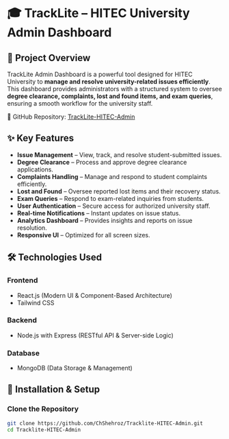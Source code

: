 # 🎓 TrackLite – HITEC University Admin Dashboard  

## 📌 Project Overview  
TrackLite Admin Dashboard is a powerful tool designed for HITEC University to **manage and resolve university-related issues efficiently**. This dashboard provides administrators with a structured system to oversee **degree clearance, complaints, lost and found items, and exam queries**, ensuring a smooth workflow for the university staff.  

🔗 GitHub Repository: [TrackLite-HITEC-Admin](https://github.com/ChShehroz/Tracklite-HITEC-Admin/)  

## ✨ Key Features  

- **Issue Management** – View, track, and resolve student-submitted issues.  
- **Degree Clearance** – Process and approve degree clearance applications.  
- **Complaints Handling** – Manage and respond to student complaints efficiently.  
- **Lost and Found** – Oversee reported lost items and their recovery status.  
- **Exam Queries** – Respond to exam-related inquiries from students.  
- **User Authentication** – Secure access for authorized university staff.  
- **Real-time Notifications** – Instant updates on issue status.  
- **Analytics Dashboard** – Provides insights and reports on issue resolution.  
- **Responsive UI** – Optimized for all screen sizes.  

## 🛠️ Technologies Used  

### Frontend  
- React.js (Modern UI & Component-Based Architecture)  
- Tailwind CSS    

### Backend  
- Node.js with Express (RESTful API & Server-side Logic)  

### Database  
- MongoDB (Data Storage & Management)  

## 🚀 Installation & Setup  

### Clone the Repository  
```bash
git clone https://github.com/ChShehroz/Tracklite-HITEC-Admin.git  
cd Tracklite-HITEC-Admin  
